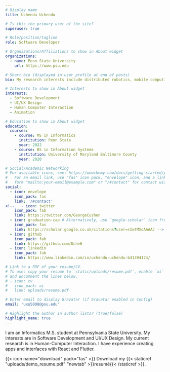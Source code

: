 ```yaml
---
# Display name
title: Uchendu Uchendu

# Is this the primary user of the site?
superuser: true

# Role/position/tagline
role: Software Developer

# Organizations/Affiliations to show in About widget
organizations:
  - name: Penn State University
    url: https://www.psu.edu

# Short bio (displayed in user profile at end of posts)
bio: My research interests include distributed robotics, mobile computing and programmable matter.

# Interests to show in About widget
interests:
  - Software Development
  - UI/UX Design
  - Human Computer Interaction
  - Animation

# Education to show in About widget
education:
  courses:    
    - course: MS in Informatics
      institution: Penn State
      year: 2022
    - course: BS in Information Systems
      institution: University of Maryland Baltimore County
      year: 2020

# Social/Academic Networking
# For available icons, see: https://wowchemy.com/docs/getting-started/page-builder/#icons
#   For an email link, use "fas" icon pack, "envelope" icon, and a link in the
#   form "mailto:your-email@example.com" or "/#contact" for contact widget.
social:
  - icon: envelope
    icon_pack: fas
    link: '/#contact'
<!--   - icon: twitter
    icon_pack: fab
    link: https://twitter.com/GeorgeCushen
  - icon: graduation-cap # Alternatively, use `google-scholar` icon from `ai` icon pack
    icon_pack: fas
    link: https://scholar.google.co.uk/citations?user=sIwtMXoAAAAJ -->
  - icon: github
    icon_pack: fab
    link: https://github.com/Uche6
  - icon: linkedin
    icon_pack: fab
    link: https://www.linkedin.com/in/uchendu-uchendu-b41394174/

# Link to a PDF of your resume/CV.
# To use: copy your resume to `static/uploads/resume.pdf`, enable `ai` icons in `params.toml`,
# and uncomment the lines below.
# - icon: cv
#   icon_pack: ai
#   link: uploads/resume.pdf

# Enter email to display Gravatar (if Gravatar enabled in Config)
email: 'uxu5008@psu.edu'

# Highlight the author in author lists? (true/false)
highlight_name: true
---
```


I am an Informatics M.S. student at Pennsylvania State University. My interests are in Software Development and UI/UX Design. My current research is in Human-Computer Interaction. I have experience creating apps and interfaces with React and Flutter. 


{{< icon name="download" pack="fas" >}} Download my {{< staticref "uploads/demo_resume.pdf" "newtab" >}}resumé{{< /staticref >}}.
